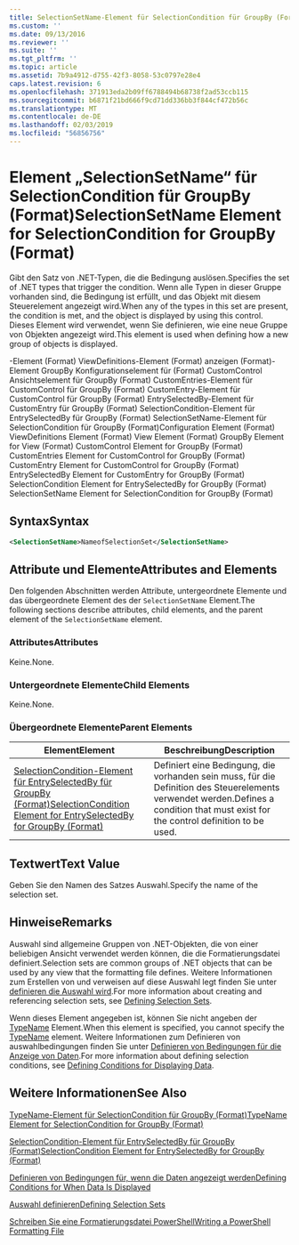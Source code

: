 ```yaml
---
title: SelectionSetName-Element für SelectionCondition für GroupBy (Format) | Microsoft-Dokumentation
ms.custom: ''
ms.date: 09/13/2016
ms.reviewer: ''
ms.suite: ''
ms.tgt_pltfrm: ''
ms.topic: article
ms.assetid: 7b9a4912-d755-42f3-8058-53c0797e28e4
caps.latest.revision: 6
ms.openlocfilehash: 371913eda2b09ff6788494b68738f2ad53ccb115
ms.sourcegitcommit: b6871f21bd666f9cd71dd336bb3f844cf472b56c
ms.translationtype: MT
ms.contentlocale: de-DE
ms.lasthandoff: 02/03/2019
ms.locfileid: "56856756"
---
```

# <a name="selectionsetname-element-for-selectioncondition-for-groupby-format"></a><span data-ttu-id="81ed8-102">Element „SelectionSetName“ für SelectionCondition für GroupBy (Format)</span><span class="sxs-lookup"><span data-stu-id="81ed8-102">SelectionSetName Element for SelectionCondition for GroupBy (Format)</span></span>

<span data-ttu-id="81ed8-103">Gibt den Satz von .NET-Typen, die die Bedingung auslösen.</span><span class="sxs-lookup"><span data-stu-id="81ed8-103">Specifies the set of .NET types that trigger the condition.</span></span> <span data-ttu-id="81ed8-104">Wenn alle Typen in dieser Gruppe vorhanden sind, die Bedingung ist erfüllt, und das Objekt mit diesem Steuerelement angezeigt wird.</span><span class="sxs-lookup"><span data-stu-id="81ed8-104">When any of the types in this set are present, the condition is met, and the object is displayed by using this control.</span></span> <span data-ttu-id="81ed8-105">Dieses Element wird verwendet, wenn Sie definieren, wie eine neue Gruppe von Objekten angezeigt wird.</span><span class="sxs-lookup"><span data-stu-id="81ed8-105">This element is used when defining how a new group of objects is displayed.</span></span>

<span data-ttu-id="81ed8-106">-Element (Format) ViewDefinitions-Element (Format) anzeigen (Format)-Element GroupBy Konfigurationselement für (Format) CustomControl Ansichtselement für GroupBy (Format) CustomEntries-Element für CustomControl für GroupBy (Format) CustomEntry-Element für CustomControl für GroupBy (Format) EntrySelectedBy-Element für CustomEntry für GroupBy (Format) SelectionCondition-Element für EntrySelectedBy für GroupBy (Format) SelectionSetName-Element für SelectionCondition für GroupBy (Format)</span><span class="sxs-lookup"><span data-stu-id="81ed8-106">Configuration Element (Format) ViewDefinitions Element (Format) View Element (Format) GroupBy Element for View (Format) CustomControl Element for GroupBy (Format) CustomEntries Element for CustomControl for GroupBy (Format) CustomEntry Element for CustomControl for GroupBy (Format) EntrySelectedBy Element for CustomEntry for GroupBy (Format) SelectionCondition Element for EntrySelectedBy for GroupBy (Format) SelectionSetName Element for SelectionCondition for GroupBy (Format)</span></span>

## <a name="syntax"></a><span data-ttu-id="81ed8-107">Syntax</span><span class="sxs-lookup"><span data-stu-id="81ed8-107">Syntax</span></span>

```xml
<SelectionSetName>NameofSelectionSet</SelectionSetName>
```

## <a name="attributes-and-elements"></a><span data-ttu-id="81ed8-108">Attribute und Elemente</span><span class="sxs-lookup"><span data-stu-id="81ed8-108">Attributes and Elements</span></span>

<span data-ttu-id="81ed8-109">Den folgenden Abschnitten werden Attribute, untergeordnete Elemente und das übergeordnete Element des der `SelectionSetName` Element.</span><span class="sxs-lookup"><span data-stu-id="81ed8-109">The following sections describe attributes, child elements, and the parent element of the `SelectionSetName` element.</span></span>

### <a name="attributes"></a><span data-ttu-id="81ed8-110">Attributes</span><span class="sxs-lookup"><span data-stu-id="81ed8-110">Attributes</span></span>

<span data-ttu-id="81ed8-111">Keine.</span><span class="sxs-lookup"><span data-stu-id="81ed8-111">None.</span></span>

### <a name="child-elements"></a><span data-ttu-id="81ed8-112">Untergeordnete Elemente</span><span class="sxs-lookup"><span data-stu-id="81ed8-112">Child Elements</span></span>

<span data-ttu-id="81ed8-113">Keine.</span><span class="sxs-lookup"><span data-stu-id="81ed8-113">None.</span></span>

### <a name="parent-elements"></a><span data-ttu-id="81ed8-114">Übergeordnete Elemente</span><span class="sxs-lookup"><span data-stu-id="81ed8-114">Parent Elements</span></span>

|<span data-ttu-id="81ed8-115">Element</span><span class="sxs-lookup"><span data-stu-id="81ed8-115">Element</span></span>|<span data-ttu-id="81ed8-116">Beschreibung</span><span class="sxs-lookup"><span data-stu-id="81ed8-116">Description</span></span>|
|-------------|-----------------|
|[<span data-ttu-id="81ed8-117">SelectionCondition-Element für EntrySelectedBy für GroupBy (Format)</span><span class="sxs-lookup"><span data-stu-id="81ed8-117">SelectionCondition Element for EntrySelectedBy for GroupBy (Format)</span></span>](./selectioncondition-element-for-entryselectedby-for-groupby-format.md)|<span data-ttu-id="81ed8-118">Definiert eine Bedingung, die vorhanden sein muss, für die Definition des Steuerelements verwendet werden.</span><span class="sxs-lookup"><span data-stu-id="81ed8-118">Defines a condition that must exist for the control definition to be used.</span></span>|

## <a name="text-value"></a><span data-ttu-id="81ed8-119">Textwert</span><span class="sxs-lookup"><span data-stu-id="81ed8-119">Text Value</span></span>

<span data-ttu-id="81ed8-120">Geben Sie den Namen des Satzes Auswahl.</span><span class="sxs-lookup"><span data-stu-id="81ed8-120">Specify the name of the selection set.</span></span>

## <a name="remarks"></a><span data-ttu-id="81ed8-121">Hinweise</span><span class="sxs-lookup"><span data-stu-id="81ed8-121">Remarks</span></span>

<span data-ttu-id="81ed8-122">Auswahl sind allgemeine Gruppen von .NET-Objekten, die von einer beliebigen Ansicht verwendet werden können, die die Formatierungsdatei definiert.</span><span class="sxs-lookup"><span data-stu-id="81ed8-122">Selection sets are common groups of .NET objects that can be used by any view that the formatting file defines.</span></span> <span data-ttu-id="81ed8-123">Weitere Informationen zum Erstellen von und verweisen auf diese Auswahl legt finden Sie unter [definieren die Auswahl wird](./defining-selection-sets.md).</span><span class="sxs-lookup"><span data-stu-id="81ed8-123">For more information about creating and referencing selection sets, see [Defining Selection Sets](./defining-selection-sets.md).</span></span>

<span data-ttu-id="81ed8-124">Wenn dieses Element angegeben ist, können Sie nicht angeben der [TypeName](./typename-element-for-selectioncondition-for-groupby-format.md) Element.</span><span class="sxs-lookup"><span data-stu-id="81ed8-124">When this element is specified, you cannot specify the [TypeName](./typename-element-for-selectioncondition-for-groupby-format.md) element.</span></span> <span data-ttu-id="81ed8-125">Weitere Informationen zum Definieren von auswahlbedingungen finden Sie unter [Definieren von Bedingungen für die Anzeige von Daten](./defining-conditions-for-displaying-data.md).</span><span class="sxs-lookup"><span data-stu-id="81ed8-125">For more information about defining selection conditions, see [Defining Conditions for Displaying Data](./defining-conditions-for-displaying-data.md).</span></span>

## <a name="see-also"></a><span data-ttu-id="81ed8-126">Weitere Informationen</span><span class="sxs-lookup"><span data-stu-id="81ed8-126">See Also</span></span>

[<span data-ttu-id="81ed8-127">TypeName-Element für SelectionCondition für GroupBy (Format)</span><span class="sxs-lookup"><span data-stu-id="81ed8-127">TypeName Element for SelectionCondition for GroupBy (Format)</span></span>](./typename-element-for-selectioncondition-for-groupby-format.md)

[<span data-ttu-id="81ed8-128">SelectionCondition-Element für EntrySelectedBy für GroupBy (Format)</span><span class="sxs-lookup"><span data-stu-id="81ed8-128">SelectionCondition Element for EntrySelectedBy for GroupBy (Format)</span></span>](./selectioncondition-element-for-entryselectedby-for-groupby-format.md)

[<span data-ttu-id="81ed8-129">Definieren von Bedingungen für, wenn die Daten angezeigt werden</span><span class="sxs-lookup"><span data-stu-id="81ed8-129">Defining Conditions for When Data Is Displayed</span></span>](./defining-conditions-for-displaying-data.md)

[<span data-ttu-id="81ed8-130">Auswahl definieren</span><span class="sxs-lookup"><span data-stu-id="81ed8-130">Defining Selection Sets</span></span>](./defining-selection-sets.md)

[<span data-ttu-id="81ed8-131">Schreiben Sie eine Formatierungsdatei PowerShell</span><span class="sxs-lookup"><span data-stu-id="81ed8-131">Writing a PowerShell Formatting File</span></span>](./writing-a-powershell-formatting-file.md)
